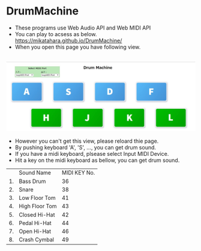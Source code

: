 # DrumMachine
- These programs use Web Audio API and Web MIDI API
- You can play to acsess as below. https://mikatahara.github.io/DrumMachine/<br>
- When you open this page you have following view.<br>

<br>
<img src="DrumMachineImage.jpg">
<br>

- However you can't get this view, please reloard thie page.<br>
- By pushing keyboard 'A', 'S', ..., you can get drum sound.<br>
- If you have a midi keyboard, plsease select Input MIDI Device.<br>
- Hit a key on the midi keyboard as bellow, you can get drum sound.<br>

<table>
<tr><td>  </td><td>Sound Name</td><td>MIDI KEY No.</td></tr>
<tr><td>1.</td><td>Bass Drum</td><td>36</td></tr>
<tr><td>2.</td><td>Snare</td><td>38</td></tr>
<tr><td>3.</td><td>Low Floor Tom</td><td>41</td></tr>
<tr><td>4.</td><td>High Floor Tom</td><td>43</td></tr>
<tr><td>5.</td><td>Closed Hi-Hat</td><td>42</td></tr>
<tr><td>6.</td><td>Pedal Hi-Hat</td><td>44</td></tr>
<tr><td>7.</td><td>Open Hi-Hat</td><td>46</td></tr>
<tr><td>8.</td><td>Crash Cymbal</td><td>49</td></tr>
</table>
